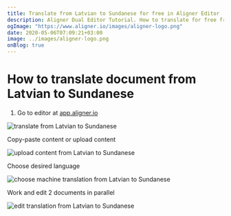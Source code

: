 ```yaml
---
title: Translate from Latvian to Sundanese for free in Aligner Editor
description: Aligner Dual Editor Tutorial. How to translate for free from Latvian to Sundanese. Aligner is multilingual document management platform. 
ogImage: "https://www.aligner.io/images/aligner-logo.png"
date: 2020-05-06T07:09:21+03:00
image: ../images/aligner-logo.png
onBlog: true
---
```


# How to translate document from Latvian to Sundanese

1. Go to editor at [app.aligner.io](https://app.aligner.io "Aligner App web page")

![translate from Latvian to Sundanese](../aligner-blank-editor.png "translate from Latvian to Sundanese")

Copy-paste content or upload content

![upload content from Latvian to Sundanese](../aligner-uploaded-document.png "upload content from Latvian to Sundanese")

Choose desired language

![choose machine translation from Latvian to Sundanese](../aligner-language-dropdown.png "choose machine translation from Latvian to Sundanese")

Work and edit 2 documents in parallel

![edit translation from Latvian to Sundanese](../aligner-double-sitded-editor.png "edit translation from Latvian to Sundanese")

